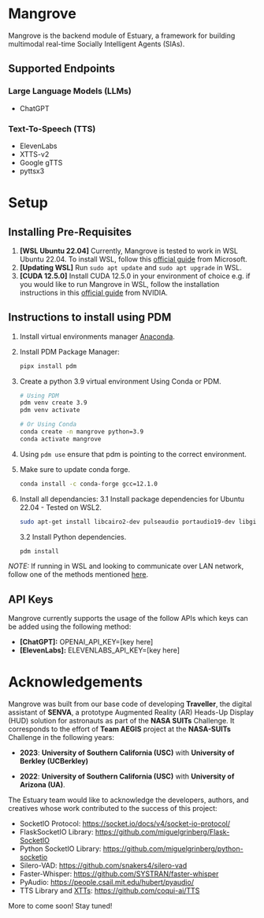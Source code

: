 
# Mangrove
Mangrove is the backend module of Estuary, a framework for building multimodal real-time Socially Intelligent Agents (SIAs).

## Supported Endpoints

### Large Language Models (LLMs)
* ChatGPT

### Text-To-Speech (TTS)
* ElevenLabs
* XTTS-v2
* Google gTTS
* pyttsx3

# Setup

## Installing Pre-Requisites
1. **[WSL Ubuntu 22.04]** Currently, Mangrove is tested to work in WSL Ubuntu 22.04.  To install WSL, follow this [official guide]((https://learn.microsoft.com/en-us/windows/wsl/install)) from Microsoft.
2. **[Updating WSL]** Run `sudo apt update` and `sudo apt upgrade` in WSL.
3. **[CUDA 12.5.0]** Install CUDA 12.5.0 in your environment of choice e.g. if you would like to run Mangrove in WSL, follow the installation instructions in this [official guide](https://developer.nvidia.com/cuda-12-5-0-download-archive?target_os=Linux&target_arch=x86_64&Distribution=WSL-Ubuntu&target_version=2.0&target_type=deb_local) from NVIDIA.

## Instructions to install using PDM
1. Install virtual environments manager
   <a href="https://www.anaconda.com/products/distribution" target="_blank">Anaconda</a>.

2. Install PDM Package Manager:
    ```bash
    pipx install pdm
    ```

2. Create a python 3.9 virtual environment Using Conda or PDM.
    ```bash
    # Using PDM
    pdm venv create 3.9
    pdm venv activate

    # Or Using Conda
    conda create -n mangrove python=3.9
    conda activate mangrove
    ```

3. Using `pdm use` ensure that pdm is pointing to the correct environment.

4. Make sure to update conda forge.

   ```bash
   conda install -c conda-forge gcc=12.1.0
   ```

5. Install all dependancies:
    3.1 Install package dependencies for Ubuntu 22.04 - Tested on WSL2.

    ```bash
    sudo apt-get install libcairo2-dev pulseaudio portaudio19-dev libgirepository1.0-dev libespeak-dev sox ffmpeg gstreamer-1.0
    ```

    3.2 Install Python dependencies.

    ```bash
    pdm install
    ```

*NOTE:* If running in WSL and looking to communicate over LAN network, follow one of the methods mentioned [here](https://learn.microsoft.com/en-us/windows/wsl/networking).

## API Keys
Mangrove currently supports the usage of the follow APIs which keys can be added using the following method:
* **[ChatGPT]:** OPENAI_API_KEY=[key here]
* **[ElevenLabs]:** ELEVENLABS_API_KEY=[key here]

# Acknowledgements
Mangrove was built from our base code of developing **Traveller**, the digital assistant of **SENVA**, a prototype Augmented Reality (AR) Heads-Up Display (HUD) solution for astronauts as part of the **NASA SUITs** Challenge. It corresponds to the effort of **Team AEGIS** project at the **NASA-SUITs** Challenge in the following years:

- **2023**: **University of Southern California (USC)** with **University of Berkley (UCBerkley)**

- **2022**: **University of Southern California (USC)** with **University of Arizona (UA)**.

The Estuary team would like to acknowledge the developers, authors, and creatives whose work contributed to the success of this project:

- SocketIO Protocol: https://socket.io/docs/v4/socket-io-protocol/
- FlaskSocketIO Library: https://github.com/miguelgrinberg/Flask-SocketIO
- Python SocketIO Library: https://github.com/miguelgrinberg/python-socketio
- Silero-VAD: https://github.com/snakers4/silero-vad
- Faster-Whisper: https://github.com/SYSTRAN/faster-whisper
- PyAudio: https://people.csail.mit.edu/hubert/pyaudio/
- TTS Library and [XTTs](https://arxiv.org/abs/2406.04904): https://github.com/coqui-ai/TTS


More to come soon! Stay tuned!

